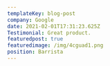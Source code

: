 ```yaml
---
templateKey: blog-post
company: Google
date: 2021-02-01T17:31:23.625Z
Testimonial: Great product.
featuredpost: true
featuredimage: /img/4cguad1.png
position: Barrista
---
```


